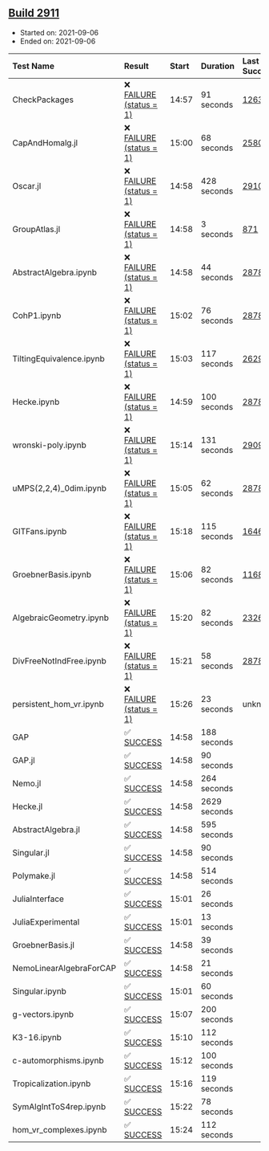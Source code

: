 ## [Build 2911](https://oscarci.mathematik.uni-kl.de/job/oscar-stable/2911/)

* Started on: 2021-09-06
* Ended on: 2021-09-06

| Test Name    | Result | Start | Duration | Last Success | First Failure |
|:-------------|:-------|:------|:---------|:-------------|:--------------|
| CheckPackages | ❌ [FAILURE (status = 1)](https://oscarci.mathematik.uni-kl.de/job/oscar-stable/2911/artifact/logs/build-2911/CheckPackages.log) | 14:57 | 91 seconds | [1263](https://oscarci.mathematik.uni-kl.de/job/oscar-stable/1263/) | [1264](https://oscarci.mathematik.uni-kl.de/job/oscar-stable/1264/) |
| CapAndHomalg.jl | ❌ [FAILURE (status = 1)](https://oscarci.mathematik.uni-kl.de/job/oscar-stable/2911/artifact/logs/build-2911/CapAndHomalg.jl.log) | 15:00 | 68 seconds | [2580](https://oscarci.mathematik.uni-kl.de/job/oscar-stable/2580/) | [2581](https://oscarci.mathematik.uni-kl.de/job/oscar-stable/2581/) |
| Oscar.jl | ❌ [FAILURE (status = 1)](https://oscarci.mathematik.uni-kl.de/job/oscar-stable/2911/artifact/logs/build-2911/Oscar.jl.log) | 14:58 | 428 seconds | [2910](https://oscarci.mathematik.uni-kl.de/job/oscar-stable/2910/) | [2911](https://oscarci.mathematik.uni-kl.de/job/oscar-stable/2911/) |
| GroupAtlas.jl | ❌ [FAILURE (status = 1)](https://oscarci.mathematik.uni-kl.de/job/oscar-stable/2911/artifact/logs/build-2911/GroupAtlas.jl.log) | 14:58 | 3 seconds | [871](https://oscarci.mathematik.uni-kl.de/job/oscar-stable/871/) | [872](https://oscarci.mathematik.uni-kl.de/job/oscar-stable/872/) |
| AbstractAlgebra.ipynb | ❌ [FAILURE (status = 1)](https://oscarci.mathematik.uni-kl.de/job/oscar-stable/2911/artifact/logs/build-2911/AbstractAlgebra.ipynb.log) | 14:58 | 44 seconds | [2878](https://oscarci.mathematik.uni-kl.de/job/oscar-stable/2878/) | [2879](https://oscarci.mathematik.uni-kl.de/job/oscar-stable/2879/) |
| CohP1.ipynb | ❌ [FAILURE (status = 1)](https://oscarci.mathematik.uni-kl.de/job/oscar-stable/2911/artifact/logs/build-2911/CohP1.ipynb.log) | 15:02 | 76 seconds | [2878](https://oscarci.mathematik.uni-kl.de/job/oscar-stable/2878/) | [2879](https://oscarci.mathematik.uni-kl.de/job/oscar-stable/2879/) |
| TiltingEquivalence.ipynb | ❌ [FAILURE (status = 1)](https://oscarci.mathematik.uni-kl.de/job/oscar-stable/2911/artifact/logs/build-2911/TiltingEquivalence.ipynb.log) | 15:03 | 117 seconds | [2629](https://oscarci.mathematik.uni-kl.de/job/oscar-stable/2629/) | [2630](https://oscarci.mathematik.uni-kl.de/job/oscar-stable/2630/) |
| Hecke.ipynb | ❌ [FAILURE (status = 1)](https://oscarci.mathematik.uni-kl.de/job/oscar-stable/2911/artifact/logs/build-2911/Hecke.ipynb.log) | 14:59 | 100 seconds | [2878](https://oscarci.mathematik.uni-kl.de/job/oscar-stable/2878/) | [2879](https://oscarci.mathematik.uni-kl.de/job/oscar-stable/2879/) |
| wronski-poly.ipynb | ❌ [FAILURE (status = 1)](https://oscarci.mathematik.uni-kl.de/job/oscar-stable/2911/artifact/logs/build-2911/wronski-poly.ipynb.log) | 15:14 | 131 seconds | [2909](https://oscarci.mathematik.uni-kl.de/job/oscar-stable/2909/) | [2910](https://oscarci.mathematik.uni-kl.de/job/oscar-stable/2910/) |
| uMPS(2,2,4)_0dim.ipynb | ❌ [FAILURE (status = 1)](https://oscarci.mathematik.uni-kl.de/job/oscar-stable/2911/artifact/logs/build-2911/uMPS-2-2-4-_0dim.ipynb.log) | 15:05 | 62 seconds | [2878](https://oscarci.mathematik.uni-kl.de/job/oscar-stable/2878/) | [2879](https://oscarci.mathematik.uni-kl.de/job/oscar-stable/2879/) |
| GITFans.ipynb | ❌ [FAILURE (status = 1)](https://oscarci.mathematik.uni-kl.de/job/oscar-stable/2911/artifact/logs/build-2911/GITFans.ipynb.log) | 15:18 | 115 seconds | [1646](https://oscarci.mathematik.uni-kl.de/job/oscar-stable/1646/) | [1647](https://oscarci.mathematik.uni-kl.de/job/oscar-stable/1647/) |
| GroebnerBasis.ipynb | ❌ [FAILURE (status = 1)](https://oscarci.mathematik.uni-kl.de/job/oscar-stable/2911/artifact/logs/build-2911/GroebnerBasis.ipynb.log) | 15:06 | 82 seconds | [1168](https://oscarci.mathematik.uni-kl.de/job/oscar-stable/1168/) | [1169](https://oscarci.mathematik.uni-kl.de/job/oscar-stable/1169/) |
| AlgebraicGeometry.ipynb | ❌ [FAILURE (status = 1)](https://oscarci.mathematik.uni-kl.de/job/oscar-stable/2911/artifact/logs/build-2911/AlgebraicGeometry.ipynb.log) | 15:20 | 82 seconds | [2326](https://oscarci.mathematik.uni-kl.de/job/oscar-stable/2326/) | [2327](https://oscarci.mathematik.uni-kl.de/job/oscar-stable/2327/) |
| DivFreeNotIndFree.ipynb | ❌ [FAILURE (status = 1)](https://oscarci.mathematik.uni-kl.de/job/oscar-stable/2911/artifact/logs/build-2911/DivFreeNotIndFree.ipynb.log) | 15:21 | 58 seconds | [2878](https://oscarci.mathematik.uni-kl.de/job/oscar-stable/2878/) | [2879](https://oscarci.mathematik.uni-kl.de/job/oscar-stable/2879/) |
| persistent_hom_vr.ipynb | ❌ [FAILURE (status = 1)](https://oscarci.mathematik.uni-kl.de/job/oscar-stable/2911/artifact/logs/build-2911/persistent_hom_vr.ipynb.log) | 15:26 | 23 seconds | unknown | unknown |
| GAP | ✅ [SUCCESS](https://oscarci.mathematik.uni-kl.de/job/oscar-stable/2911/artifact/logs/build-2911/GAP.log) | 14:58 | 188 seconds |  |  |
| GAP.jl | ✅ [SUCCESS](https://oscarci.mathematik.uni-kl.de/job/oscar-stable/2911/artifact/logs/build-2911/GAP.jl.log) | 14:58 | 90 seconds |  |  |
| Nemo.jl | ✅ [SUCCESS](https://oscarci.mathematik.uni-kl.de/job/oscar-stable/2911/artifact/logs/build-2911/Nemo.jl.log) | 14:58 | 264 seconds |  |  |
| Hecke.jl | ✅ [SUCCESS](https://oscarci.mathematik.uni-kl.de/job/oscar-stable/2911/artifact/logs/build-2911/Hecke.jl.log) | 14:58 | 2629 seconds |  |  |
| AbstractAlgebra.jl | ✅ [SUCCESS](https://oscarci.mathematik.uni-kl.de/job/oscar-stable/2911/artifact/logs/build-2911/AbstractAlgebra.jl.log) | 14:58 | 595 seconds |  |  |
| Singular.jl | ✅ [SUCCESS](https://oscarci.mathematik.uni-kl.de/job/oscar-stable/2911/artifact/logs/build-2911/Singular.jl.log) | 14:58 | 90 seconds |  |  |
| Polymake.jl | ✅ [SUCCESS](https://oscarci.mathematik.uni-kl.de/job/oscar-stable/2911/artifact/logs/build-2911/Polymake.jl.log) | 14:58 | 514 seconds |  |  |
| JuliaInterface | ✅ [SUCCESS](https://oscarci.mathematik.uni-kl.de/job/oscar-stable/2911/artifact/logs/build-2911/JuliaInterface.log) | 15:01 | 26 seconds |  |  |
| JuliaExperimental | ✅ [SUCCESS](https://oscarci.mathematik.uni-kl.de/job/oscar-stable/2911/artifact/logs/build-2911/JuliaExperimental.log) | 15:01 | 13 seconds |  |  |
| GroebnerBasis.jl | ✅ [SUCCESS](https://oscarci.mathematik.uni-kl.de/job/oscar-stable/2911/artifact/logs/build-2911/GroebnerBasis.jl.log) | 14:58 | 39 seconds |  |  |
| NemoLinearAlgebraForCAP | ✅ [SUCCESS](https://oscarci.mathematik.uni-kl.de/job/oscar-stable/2911/artifact/logs/build-2911/NemoLinearAlgebraForCAP.log) | 14:58 | 21 seconds |  |  |
| Singular.ipynb | ✅ [SUCCESS](https://oscarci.mathematik.uni-kl.de/job/oscar-stable/2911/artifact/logs/build-2911/Singular.ipynb.log) | 15:01 | 60 seconds |  |  |
| g-vectors.ipynb | ✅ [SUCCESS](https://oscarci.mathematik.uni-kl.de/job/oscar-stable/2911/artifact/logs/build-2911/g-vectors.ipynb.log) | 15:07 | 200 seconds |  |  |
| K3-16.ipynb | ✅ [SUCCESS](https://oscarci.mathematik.uni-kl.de/job/oscar-stable/2911/artifact/logs/build-2911/K3-16.ipynb.log) | 15:10 | 112 seconds |  |  |
| c-automorphisms.ipynb | ✅ [SUCCESS](https://oscarci.mathematik.uni-kl.de/job/oscar-stable/2911/artifact/logs/build-2911/c-automorphisms.ipynb.log) | 15:12 | 100 seconds |  |  |
| Tropicalization.ipynb | ✅ [SUCCESS](https://oscarci.mathematik.uni-kl.de/job/oscar-stable/2911/artifact/logs/build-2911/Tropicalization.ipynb.log) | 15:16 | 119 seconds |  |  |
| SymAlgIntToS4rep.ipynb | ✅ [SUCCESS](https://oscarci.mathematik.uni-kl.de/job/oscar-stable/2911/artifact/logs/build-2911/SymAlgIntToS4rep.ipynb.log) | 15:22 | 78 seconds |  |  |
| hom_vr_complexes.ipynb | ✅ [SUCCESS](https://oscarci.mathematik.uni-kl.de/job/oscar-stable/2911/artifact/logs/build-2911/hom_vr_complexes.ipynb.log) | 15:24 | 112 seconds |  |  |

